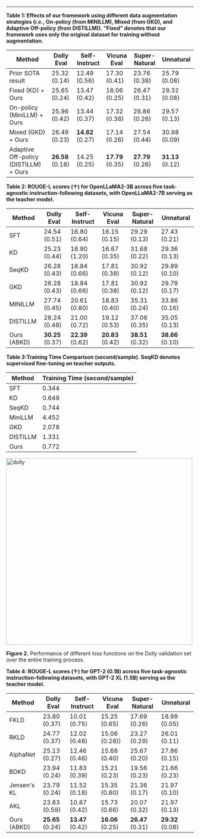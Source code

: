 ---

**Table 1: Effects of our framework using different data augmentation strategies (*i.e.*, On-policy (from MINILLM), Mixed (from GKD), and Adaptive Off-policy (from DISTILLM)). "Fixed" denotes that our framework uses only the original dataset for training without augmentation.**

| **Method** | **Dolly Eval** | **Self-Instruct** | **Vicuna Eval** | **Super-Natural** | **Unnatural** |
|------------|--------------|----------------|--------------|----------------|------------|
| Prior SOTA result | 25.32 (0.14) | 12.49 (0.56) | 17.30 (0.41) | 23.76 (0.38) | 25.79 (0.08) |
| Fixed (KD) + Ours | 25.65 (0.24) | 13.47 (0.42) | 16.06 (0.25) | 26.47 (0.31) | 29.32 (0.08) |
| On-policy (MiniLLM) + Ours | 25.96 (0.42) | 13.44 (0.37) | 17.32 (0.38) | 26.86 (0.26) | 29.57 (0.13) |
| Mixed (GKD) + Ours | 26.49 (0.23) | **14.62** (0.27) | 17.14 (0.26) | 27.54 (0.44)| 30.98 (0.09) |
| Adaptive Off-policy (DISTILLM) + Ours | **26.58** (0.18)</span> | 14.25 (0.25) | **17.79** (0.35) | **27.79** (0.26) | **31.13** (0.12) |


**Table 2: ROUGE-L scores (↑) for OpenLLaMA2-3B across five task-agnostic instruction-following datasets, with OpenLLaMA2-7B serving as the teacher model.**

| Method    | Dolly Eval | Self-Instruct | Vicuna Eval | Super-Natural | Unnatural |
|-----------|-----------|---------------|-------------|---------------|-----------|
| SFT       | 24.54 (0.51) | 16.80 (0.64) | 16.15 (0.15) | 29.29 (0.13) | 27.43 (0.21) |
| KD        | 25.23 (0.44) | 18.90 (1.20) | 16.67 (0.35) | 31.68 (0.22) | 29.36 (0.13) |
| SeqKD     | 26.28 (0.43) | 18.84 (0.66) | 17.81 (0.38) | 30.92 (0.12) | 29.89 (0.10) |
| GKD       | 26.28 (0.43) | 18.84 (0.66) | 17.81 (0.38) | 30.92 (0.12) | 29.79 (0.17) |
| MINILLM   | 27.74 (0.45) | 20.61 (0.80) | 18.83 (0.40) | 35.31 (0.24) | 33.86 (0.16) |
| DISTILLM  | 28.24 (0.48) | 21.00 (0.72) | 19.12 (0.53) | 37.06 (0.35) | 35.05 (0.13) |
| Ours (ABKD) | **30.25** (0.37) | **22.39** (0.62) | **20.83** (0.42) | **38.51** (0.32) | **38.66** (0.10) |



**Table 3:Training Time Comparison (second/sample). SeqKD denotes supervised fine-tuning on teacher outputs.**

| Method   | Training Time (second/sample) |
|----------|---------------------------|
| SFT      | 0.344                      |
| KD       | 0.649                      |
| SeqKD    | 0.744                      |
| MiniLLM  | 4.452                      |
| GKD      | 2.078                      |
| DISTILLM | 1.331                      |
| Ours     | 0.772                      |



<p >
  <img src="https://github.com/user-attachments/assets/409f86b7-3773-4cb0-9621-42f98512478e" alt="dolly" width="500">
</p>

**Figure 2.** Performance of different loss functions on the Dolly validation set over the entire training process.



**Table 4: ROUGE-L scores (↑) for GPT-2 (0.1B) across five task-agnostic instruction-following datasets, with GPT-2 XL (1.5B) serving as the teacher model.**

| Method    | Dolly Eval | Self-Instruct | Vicuna Eval | Super-Natural | Unnatural |
|-----------|-----------|---------------|-------------|---------------|-----------|
| FKLD        | 23.80 (0.37) | 10.01 (0.75) | 15.25 (0.65) | 17.69 (0.26) |  18.99 (0.05) |
| RKLD        | 24.77 (0.37) | 12.02 (0.48) | 15.06 (0.28)) | 23.27 (0.29) | 26.01 (0.11) |
| AlphaNet       | 25.13 (0.27) | 12.46 (0.46) | 15.68 (0.40) | 25.67 (0.20) | 27.86 (0.15) |
| BDKD        | 23.94 (0.24) | 11.83 (0.39) | 15.21 (0.23) | 19.56 (0.23) | 21.66 (0.23) |
| Jensen's KL     | 23.79 (0.24) | 11.52 (0.18) | 15.35 (0.80) | 21.36 (0.17) | 21.97 (0.10) |
| AKL       | 23.83 (0.59) | 10.87 (0.42) | 15.73 (0.66) | 20.07 (0.32) | 21.97 (0.13) |
| Ours (ABKD) | **25.65** (0.24) | **13.47** (0.42) | **16.06** (0.25) | **26.47** (0.31) | **29.32** (0.08) |

